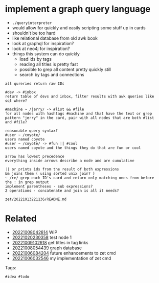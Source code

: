 # implement a graph query language

- `./queryinterpreter`
- would allow for quickly and easily scripting some stuff up in cards
- shouldn't be too hard
- like relational database from old awk book
- look at graphql for inspiration?
- look at neo4j for inspiration?
- things this system can do quickly
  - load ids by tags
  - reading all titles is pretty fast
  - possible to grep all content pretty quickly still
  - search by tags and connections

```
all qureries return raw IDs

#dev -> #inbox
return table of devs and inbox, filter results with awk queries like sql where?

#machine ~ /jerry/ -> #list && #file
for all nodes with hashtags #machine and that have the text or grep pattern "jerry" in the card, pair with all nodes that are both #list and #file?

reasonable query syntax?
#user ~ /coyote/
users named coyote
#user ~ /coyote/ -> #fun || #cool
users named coyote and the things they do that are fun or cool

arrow has lowest precedence
everything inside arrows describe a node and are cumulative

|| or prints ids from the result of both expressions
&& joins them ( using sorted unix join? )
~ /re/ grep each ID's card and return only matching ones from before the : in grep output
implement parentheses - sub expressions?
2 operations - concatenate and join is all it needs?

```

` zet/20221013221136/README.md `

# Related

- [20221008042814](/zet/20221008042814/README.md) WIP
- [20221020230358](/zet/20221020230358/README.md) test node 1
- [20221009102918](/zet/20221009102918/README.md) get titles in tag links
- [20221008054439](/zet/20221008054439/README.md) graph database
- [20221006084204](/zet/20221006084204/README.md) future enhancements to zet cmd
- [20221006032546](/zet/20221006032546/README.md) my implementation of zet cmd

Tags:

    #idea #todo
